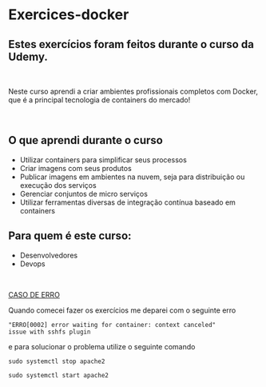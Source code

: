# Exercices-docker

## Estes exercícios foram feitos durante o curso da Udemy.

</br>

Neste curso aprendi a criar ambientes profissionais completos com Docker, que é a principal tecnologia de containers do mercado!

</br>

## O que aprendi durante o curso
+ Utilizar containers para simplificar seus processos
+ Criar imagens com seus produtos
+ Publicar imagens em ambientes na nuvem, seja para distribuição ou execução dos serviços
+ Gerenciar conjuntos de micro serviços
+ Utilizar ferramentas diversas de integração contínua baseado em containers

## Para quem é este curso:
+ Desenvolvedores
+ Devops

</br>

[CASO DE ERRO](https://cursos.alura.com.br/forum/topico-docker-compose-up-erro-no-nginx-179477)

Quando comecei fazer os exercícios me deparei com o seguinte erro

<code>"ERRO[0002] error waiting for container: context canceled" issue with sshfs plugin</code>

e para solucionar o problema utilize o seguinte comando

<code>sudo systemctl stop apache2</code>

<code>sudo systemctl start apache2</code>
